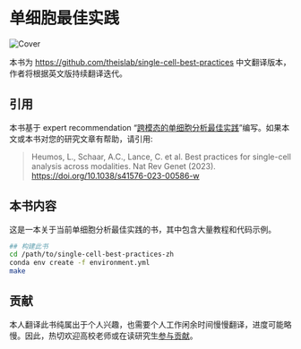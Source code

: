 # 单细胞最佳实践

![Cover](https://user-images.githubusercontent.com/21954664/217753288-080f727d-a5db-41d3-a439-ea5dbae1d1bc.png)

本书为 https://github.com/theislab/single-cell-best-practices 中文翻译版本，作者将根据英文版持续翻译迭代。

## 引用

本书基于 expert recommendation “[跨模态的单细胞分析最佳实践](https://www.nature.com/articles/s41576-023-00586-w)”编写。如果本文或本书对您的研究文章有帮助，请引用:

> Heumos, L., Schaar, A.C., Lance, C. et al. Best practices for single-cell analysis across modalities. Nat Rev Genet (2023). https://doi.org/10.1038/s41576-023-00586-w

## 本书内容

这是一本关于当前单细胞分析最佳实践的书，其中包含大量教程和代码示例。

```bash
## 构建此书
cd /path/to/single-cell-best-practices-zh
conda env create -f environment.yml
make
```

## 贡献

本人翻译此书纯属出于个人兴趣，也需要个人工作闲余时间慢慢翻译，进度可能略慢。因此，热切欢迎高校老师或在读研究生[参与贡献](https://github.com/jefferyUstc/single-cell-best-practices-zh/blob/development/CONTRIBUTING.md)。
